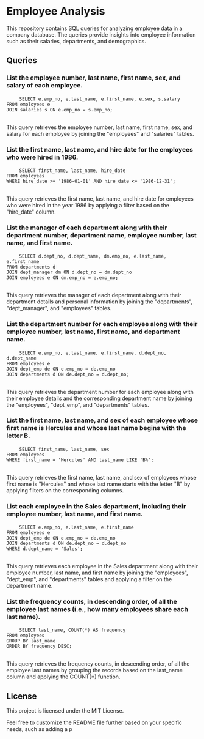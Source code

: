 <!DOCTYPE html>
<html>
<head>
  <title>Employee Analysis</title>
</head>
<body>
  <h1>Employee Analysis</h1>
  <p>This repository contains SQL queries for analyzing employee data in a company database. The queries provide insights into employee information such as their salaries, departments, and demographics.</p>
  <h2>Queries</h2>
  <h3>List the employee number, last name, first name, sex, and salary of each employee.</h3>
  <pre>
    <code>SELECT e.emp_no, e.last_name, e.first_name, e.sex, s.salary
FROM employees e
JOIN salaries s ON e.emp_no = s.emp_no;</code>
  </pre>
  <p>This query retrieves the employee number, last name, first name, sex, and salary for each employee by joining the "employees" and "salaries" tables.</p>
  <h3>List the first name, last name, and hire date for the employees who were hired in 1986.</h3>
  <pre>
    <code>SELECT first_name, last_name, hire_date
FROM employees
WHERE hire_date >= '1986-01-01' AND hire_date <= '1986-12-31';</code>
  </pre>
  <p>This query retrieves the first name, last name, and hire date for employees who were hired in the year 1986 by applying a filter based on the "hire_date" column.</p>
  <h3>List the manager of each department along with their department number, department name, employee number, last name, and first name.</h3>
  <pre>
    <code>SELECT d.dept_no, d.dept_name, dm.emp_no, e.last_name, e.first_name
FROM departments d
JOIN dept_manager dm ON d.dept_no = dm.dept_no
JOIN employees e ON dm.emp_no = e.emp_no;</code>
  </pre>
  <p>This query retrieves the manager of each department along with their department details and personal information by joining the "departments", "dept_manager", and "employees" tables.</p>
  <h3>List the department number for each employee along with their employee number, last name, first name, and department name.</h3>
  <pre>
    <code>SELECT e.emp_no, e.last_name, e.first_name, d.dept_no, d.dept_name
FROM employees e
JOIN dept_emp de ON e.emp_no = de.emp_no
JOIN departments d ON de.dept_no = d.dept_no;</code>
  </pre>
  <p>This query retrieves the department number for each employee along with their employee details and the corresponding department name by joining the "employees", "dept_emp", and "departments" tables.</p>
  <h3>List the first name, last name, and sex of each employee whose first name is Hercules and whose last name begins with the letter B.</h3>
  <pre>
    <code>SELECT first_name, last_name, sex
FROM employees
WHERE first_name = 'Hercules' AND last_name LIKE 'B%';</code>
  </pre>
  <p>This query retrieves the first name, last name, and sex of employees whose first name is "Hercules" and whose last name starts with the letter "B" by applying filters on the corresponding columns.</p>
  <h3>List each employee in the Sales department, including their employee number, last name, and first name.</h3>
  <pre>
    <code>SELECT e.emp_no, e.last_name, e.first_name
FROM employees e
JOIN dept_emp de ON e.emp_no = de.emp_no
JOIN departments d ON de.dept_no = d.dept_no
WHERE d.dept_name = 'Sales';</code>
  </pre>
  <p>This query retrieves each employee in the Sales department along with their employee number, last name, and first name by joining the "employees", "dept_emp", and "departments" tables and applying a filter on the department name.</p>
  <h3>List the frequency counts, in descending order, of all the employee last names (i.e., how many employees share each last name).</h3>
  <pre>
    <code>SELECT last_name, COUNT(*) AS frequency
FROM employees
GROUP BY last_name
ORDER BY frequency DESC;</code>
  </pre>
  <p>This query retrieves the frequency counts, in descending order, of all the employee last names by grouping the records based on the last_name column and applying the COUNT(*) function.</p>
  <h2>License</h2>
  <p>This project is licensed under the MIT License.</p>
  <p>Feel free to customize the README file further based on your specific needs, such as adding a p</p>
</body>
</html>
